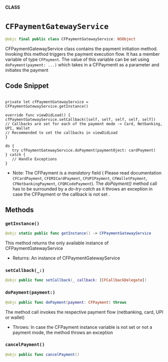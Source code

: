 **CLASS**

# `CFPaymentGatewayService`

```swift
@objc final public class CFPaymentGatewayService: NSObject
```

CFPaymentGatewayService class contains the payment initiation method. Invoking this method triggers the payment execution flow. It has a member variable of type `CFPayment`. The value of this variable can be set using `doPayment(payment: ...)` which takes in a CFPaymentt as a parameter and initiates the payment

## Code Snippet ##

```

private let cfPaymentGatewayService = CFPaymentGatewayService.getInstance()

override func viewDidLoad() {
cfPaymentGatewayService.setCallback([self, self, self, self, self])
// Callbacks are set for each of the payment mode -> Card, Netbanking, UPI, Wallet
// Recommended to set the callbacks in viewDidLoad
}

do {
   try cfPaymentGatewayService.doPayment(paymentOject: cardPayment)
} catch {
   // Handle Exceptions
}
```
* Note: The CFPayment is a *mandatory* field ( Please read documentation `CFCardPayment`, `CFEMICardPayment`, `CFUPIPayment`, `CFWalletPayment`, `CFNetbankingPayment`, `CFQRCodePayment`). The *doPayment()* method call has to be surrounded by a *do-try-catch* as it throws an exception in case the CFPayment or the callback is not set .

## Methods
### `getInstance()`

```swift
@objc static public func getInstance() -> CFPaymentGatewayService
```

This method returns the only available instance of CFPaymentGatewayService
- Returns: An instance of CFPaymentGatewayService

### `setCallback(_:)`

```swift
@objc public func setCallback(_ callback: [CFCallbackDelegate])
```

### `doPayment(payment:)`

```swift
@objc public func doPayment(payment: CFPayment) throws
```

The method call invokes the respective payment flow (netbanking, card, UPI or wallet)
- Throws: In case the CFPayment instance variable is not set or not a payment mode, the method throws an exception

### `cancelPayment()`

```swift
@objc public func cancelPayment()
```
